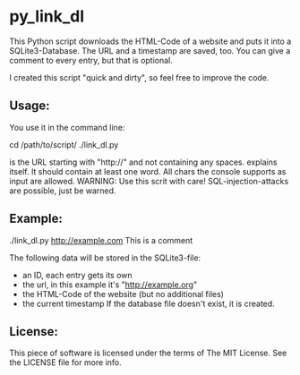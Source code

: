 py_link_dl
==========

This Python script downloads the HTML-Code of a website and puts it into a SQLite3-Database. The URL and a timestamp are saved, too. You can give a comment to every entry, but that is optional.

I created this script "quick and dirty", so feel free to improve the code.

Usage:
------
You use it in the command line:

cd /path/to/script/
./link_dl.py <url> <comment>

<url> is the URL starting with "http://" and not containing any spaces.
<comment> explains itself. It should contain at least one word. All chars the console supports as input are allowed.
WARNING: Use this scrit with care! SQL-injection-attacks are possible, just be warned.


Example:
--------
./link_dl.py http://example.com This is a comment

The following data will be stored in the SQLite3-file:
- an ID, each entry gets its own
- the url, in this example it's "http://example.org"
- the HTML-Code of the website (but no additional files)
- the current timestamp
If the database file doesn't exist, it is created.

License:
--------

This piece of software is licensed under the terms of The MIT License.
See the LICENSE file for more info.
